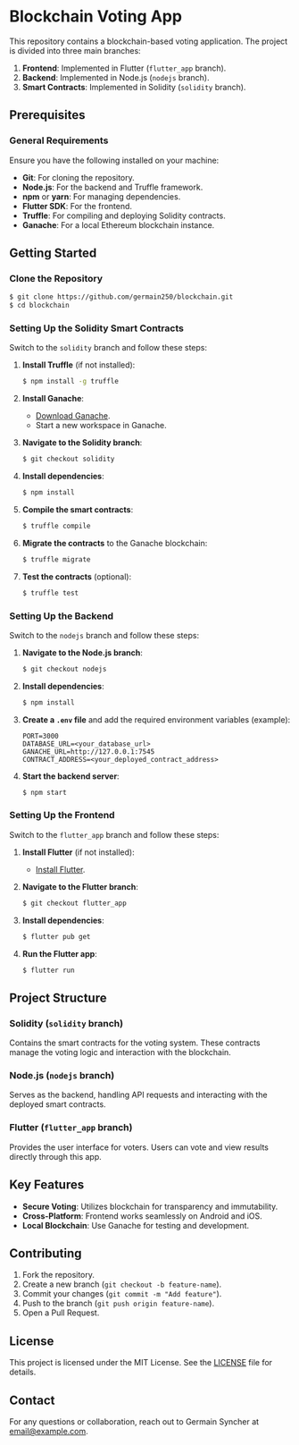 # Blockchain Voting App

This repository contains a blockchain-based voting application. The project is divided into three main branches:

1. **Frontend**: Implemented in Flutter (`flutter_app` branch).
2. **Backend**: Implemented in Node.js (`nodejs` branch).
3. **Smart Contracts**: Implemented in Solidity (`solidity` branch).

## Prerequisites

### General Requirements
Ensure you have the following installed on your machine:

- **Git**: For cloning the repository.
- **Node.js**: For the backend and Truffle framework.
- **npm** or **yarn**: For managing dependencies.
- **Flutter SDK**: For the frontend.
- **Truffle**: For compiling and deploying Solidity contracts.
- **Ganache**: For a local Ethereum blockchain instance.

## Getting Started

### Clone the Repository
```bash
$ git clone https://github.com/germain250/blockchain.git
$ cd blockchain
```

### Setting Up the Solidity Smart Contracts
Switch to the `solidity` branch and follow these steps:

1. **Install Truffle** (if not installed):
   ```bash
   $ npm install -g truffle
   ```

2. **Install Ganache**:
   - [Download Ganache](https://trufflesuite.com/ganache/).
   - Start a new workspace in Ganache.

3. **Navigate to the Solidity branch**:
   ```bash
   $ git checkout solidity
   ```

4. **Install dependencies**:
   ```bash
   $ npm install
   ```

5. **Compile the smart contracts**:
   ```bash
   $ truffle compile
   ```

6. **Migrate the contracts** to the Ganache blockchain:
   ```bash
   $ truffle migrate
   ```

7. **Test the contracts** (optional):
   ```bash
   $ truffle test
   ```

### Setting Up the Backend
Switch to the `nodejs` branch and follow these steps:

1. **Navigate to the Node.js branch**:
   ```bash
   $ git checkout nodejs
   ```

2. **Install dependencies**:
   ```bash
   $ npm install
   ```

3. **Create a `.env` file** and add the required environment variables (example):
   ```env
   PORT=3000
   DATABASE_URL=<your_database_url>
   GANACHE_URL=http://127.0.0.1:7545
   CONTRACT_ADDRESS=<your_deployed_contract_address>
   ```

4. **Start the backend server**:
   ```bash
   $ npm start
   ```

### Setting Up the Frontend
Switch to the `flutter_app` branch and follow these steps:

1. **Install Flutter** (if not installed):
   - [Install Flutter](https://docs.flutter.dev/get-started/install).

2. **Navigate to the Flutter branch**:
   ```bash
   $ git checkout flutter_app
   ```

3. **Install dependencies**:
   ```bash
   $ flutter pub get
   ```

4. **Run the Flutter app**:
   ```bash
   $ flutter run
   ```

## Project Structure

### Solidity (`solidity` branch)
Contains the smart contracts for the voting system. These contracts manage the voting logic and interaction with the blockchain.

### Node.js (`nodejs` branch)
Serves as the backend, handling API requests and interacting with the deployed smart contracts.

### Flutter (`flutter_app` branch)
Provides the user interface for voters. Users can vote and view results directly through this app.

## Key Features

- **Secure Voting**: Utilizes blockchain for transparency and immutability.
- **Cross-Platform**: Frontend works seamlessly on Android and iOS.
- **Local Blockchain**: Use Ganache for testing and development.

## Contributing

1. Fork the repository.
2. Create a new branch (`git checkout -b feature-name`).
3. Commit your changes (`git commit -m "Add feature"`).
4. Push to the branch (`git push origin feature-name`).
5. Open a Pull Request.

## License
This project is licensed under the MIT License. See the [LICENSE](LICENSE) file for details.

## Contact
For any questions or collaboration, reach out to Germain Syncher at [email@example.com](mailto:email@example.com).
